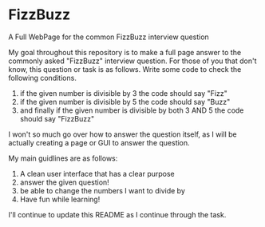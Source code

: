 # FizzBuzz
A Full WebPage for the common FizzBuzz interview question

My goal throughout this repository is to make a full page answer to the commonly asked "FizzBuzz" interview question.
For those of you that don't know, this question or task is as follows. 
Write some code to check the following conditions.
1. if the given number is divisible by 3 the code should say "Fizz"
2. if the given number is divisible by 5 the code should say "Buzz"
3. and finally if the given number is divisible by both 3 AND 5 the code should say "FizzBuzz"

I won't so much go over how to answer the question itself, as I will be actually creating a page or GUI to answer the question. 


My main guidlines are as follows:
1. A clean user interface that has a clear purpose
2. answer the given question!
3. be able to change the numbers I want to divide by
4. Have fun while learning!

I'll continue to update this README as I continue through the task.